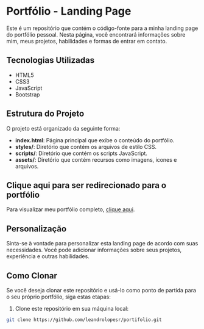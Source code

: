 # Portfólio - Landing Page

Este é um repositório que contém o código-fonte para a minha landing page do portfólio pessoal. Nesta página, você encontrará informações sobre mim, meus projetos, habilidades e formas de entrar em contato.

## Tecnologias Utilizadas

- HTML5
- CSS3
- JavaScript
- Bootstrap

## Estrutura do Projeto

O projeto está organizado da seguinte forma:

- **index.html**: Página principal que exibe o conteúdo do portfólio.
- **styles/**: Diretório que contém os arquivos de estilo CSS.
- **scripts/**: Diretório que contém os scripts JavaScript.
- **assets/**: Diretório que contém recursos como imagens, ícones e arquivos.
  
## Clique aqui para ser redirecionado para o portfólio

Para visualizar meu portfólio completo, [clique aqui](https://leandrolopes.netlify.app/).

## Personalização

Sinta-se à vontade para personalizar esta landing page de acordo com suas necessidades. Você pode adicionar informações sobre seus projetos, experiência e outras habilidades.

## Como Clonar

Se você deseja clonar este repositório e usá-lo como ponto de partida para o seu próprio portfólio, siga estas etapas:

1. Clone este repositório em sua máquina local:

```bash
git clone https://github.com/leandrolopesr/portifolio.git
